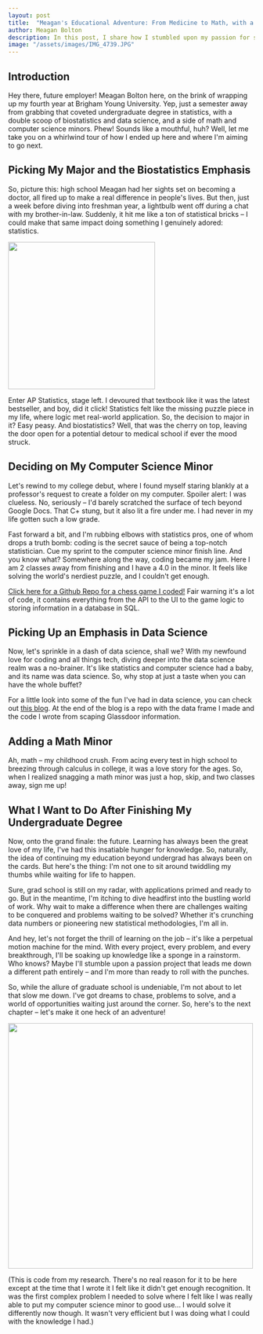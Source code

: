 ```yaml
---
layout: post
title:  "Meagan's Educational Adventure: From Medicine to Math, with a Dash of Coding"
author: Meagan Bolton
description: In this post, I share how I stumbled upon my passion for statistics, embraced the challenge of computer science, and found a love for data science along the way. Buckle up for a whirlwind ride through my educational adventures and discover where my future aspirations lie.   
image: "/assets/images/IMG_4739.JPG"
---
```


## Introduction
Hey there, future employer! Meagan Bolton here, on the brink of wrapping up my fourth year at Brigham Young University. Yep, just a semester away from grabbing that coveted undergraduate degree in statistics, with a double scoop of biostatistics and data science, and a side of math and computer science minors. Phew! Sounds like a mouthful, huh? Well, let me take you on a whirlwind tour of how I ended up here and where I'm aiming to go next.
## Picking My Major and the Biostatistics Emphasis
So, picture this: high school Meagan had her sights set on becoming a doctor, all fired up to make a real difference in people's lives. But then, just a week before diving into freshman year, a lightbulb went off during a chat with my brother-in-law. Suddenly, it hit me like a ton of statistical bricks – I could make that same impact doing something I genuinely adored: statistics.

<img src="{{site.url}}/{{site.baseurl}}/assets/images/i-love-stats.jpg" alt="" style="width:300px;"/>  

Enter AP Statistics, stage left. I devoured that textbook like it was the latest bestseller, and boy, did it click! Statistics felt like the missing puzzle piece in my life, where logic met real-world application. So, the decision to major in it? Easy peasy. And biostatistics? Well, that was the cherry on top, leaving the door open for a potential detour to medical school if ever the mood struck.
## Deciding on My Computer Science Minor
Let's rewind to my college debut, where I found myself staring blankly at a professor's request to create a folder on my computer. Spoiler alert: I was clueless. No, seriously – I'd barely scratched the surface of tech beyond Google Docs. That C+ stung, but it also lit a fire under me. I had never in my life gotten such a low grade.

Fast forward a bit, and I'm rubbing elbows with statistics pros, one of whom drops a truth bomb: coding is the secret sauce of being a top-notch statistician. Cue my sprint to the computer science minor finish line. And you know what? Somewhere along the way, coding became my jam. Here I am 2 classes away from finishing and I have a 4.0 in the minor. It feels like solving the world's nerdiest puzzle, and I couldn't get enough. 

<a href = "https://github.com/meaganbolton/Chess.git" target="_blank">Click here for a Github Repo for a chess game I coded!</a> Fair warning it's a lot of code, it contains everything from the API to the UI to the game logic to storing information in a database in SQL.

## Picking Up an Emphasis in Data Science
Now, let's sprinkle in a dash of data science, shall we? With my newfound love for coding and all things tech, diving deeper into the data science realm was a no-brainer. It's like statistics and computer science had a baby, and its name was data science. So, why stop at just a taste when you can have the whole buffet?

For a little look into some of the fun I've had in data science, you can check out <a href = "https://meaganbolton.github.io/blog/2024/03/30/Glassdoor-Datascraping.html" target="_blank">this blog</a>. At the end of the blog is a repo with the data frame I made and the code I wrote from scaping Glassdoor information.
## Adding a Math Minor
Ah, math – my childhood crush. From acing every test in high school to breezing through calculus in college, it was a love story for the ages. So, when I realized snagging a math minor was just a hop, skip, and two classes away, sign me up!

## What I Want to Do After Finishing My Undergraduate Degree
Now, onto the grand finale: the future. Learning has always been the great love of my life, I've had this insatiable hunger for knowledge. So, naturally, the idea of continuing my education beyond undergrad has always been on the cards. But here's the thing: I'm not one to sit around twiddling my thumbs while waiting for life to happen.

Sure, grad school is still on my radar, with applications primed and ready to go. But in the meantime, I'm itching to dive headfirst into the bustling world of work. Why wait to make a difference when there are challenges waiting to be conquered and problems waiting to be solved? Whether it's crunching data numbers or pioneering new statistical methodologies, I'm all in.

And hey, let's not forget the thrill of learning on the job – it's like a perpetual motion machine for the mind. With every project, every problem, and every breakthrough, I'll be soaking up knowledge like a sponge in a rainstorm. Who knows? Maybe I'll stumble upon a passion project that leads me down a different path entirely – and I'm more than ready to roll with the punches.

So, while the allure of graduate school is undeniable, I'm not about to let that slow me down. I've got dreams to chase, problems to solve, and a world of opportunities waiting just around the corner. So, here's to the next chapter – let's make it one heck of an adventure!

<img src="{{site.url}}/{{site.baseurl}}/assets/images/work code.jpg" alt="" style="width:500px;"/>

(This is code from my research. There's no real reason for it to be here except at the time that I wrote it I felt like it didn't get enough recognition. It was the first complex problem I needed to solve where I felt like I was really able to put my computer science minor to good use... I would solve it differently now though. It wasn't very efficient but I was doing what I could with the knowledge I had.)
